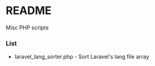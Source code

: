 # README #

Misc PHP scripts

### List ###

* laravel_lang_sorter.php - Sort Laravel's lang file array
